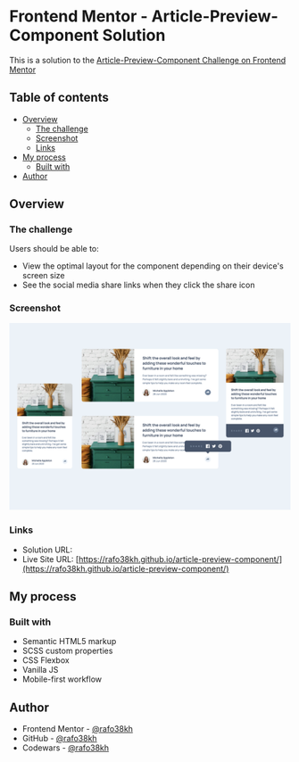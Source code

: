 # Frontend Mentor - Article-Preview-Component Solution

This is a solution to the [Article-Preview-Component Challenge on Frontend Mentor](https://www.frontendmentor.io/challenges/article-preview-component-dYBN_pYFT)

## Table of contents

- [Overview](#overview)
  - [The challenge](#the-challenge)
  - [Screenshot](#screenshot)
  - [Links](#links)
- [My process](#my-process)
  - [Built with](#built-with)
- [Author](#author)

## Overview

### The challenge

Users should be able to:

- View the optimal layout for the component depending on their device's screen size
- See the social media share links when they click the share icon

### Screenshot

![screenshot](./images/screenshot.png)

### Links

- Solution URL: []()
- Live Site URL: [https://rafo38kh.github.io/article-preview-component/](https://rafo38kh.github.io/article-preview-component/)

## My process

### Built with

- Semantic HTML5 markup
- SCSS custom properties
- CSS Flexbox
- Vanilla JS
- Mobile-first workflow

## Author

- Frontend Mentor - [@rafo38kh](https://www.frontendmentor.io/profile/rafo38kh)
- GitHub - [@rafo38kh](https://github.com/rafo38kh)
- Codewars - [@rafo38kh](https://www.codewars.com/users/rafo38kh)

